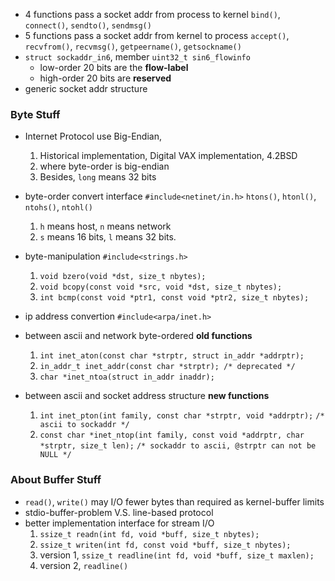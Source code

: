 + 4 functions pass a socket addr from process to kernel
    `bind()`, `connect()`, `sendto()`, `sendmsg()`
+ 5 functions pass a socket addr from kernel to process
    `accept()`, `recvfrom()`, `recvmsg()`,
    `getpeername()`, `getsockname()`
+ `struct sockaddr_in6`, member `uint32_t sin6_flowinfo`
   + low-order 20 bits are the **flow-label**
   + high-order 20 bits are **reserved**
+ generic socket addr structure

### Byte Stuff
+ Internet Protocol use Big-Endian,
    1. Historical implementation, Digital VAX implementation, 4.2BSD
    2. where byte-order is big-endian
    3. Besides, `long` means 32 bits

+ byte-order convert interface `#include<netinet/in.h>`
    `htons()`, `htonl()`, `ntohs()`, `ntohl()`
    1. `h` means host, `n` means network
    2. `s` means 16 bits, `l` means 32 bits.

+ byte-manipulation `#include<strings.h>`
    1. `void bzero(void *dst, size_t nbytes);`
    2. `void bcopy(const void *src, void *dst, size_t nbytes);`
    3. `int bcmp(const void *ptr1, const void *ptr2, size_t nbytes);`

+ ip address convertion `#include<arpa/inet.h>`
 + between ascii and network byte-ordered **old functions**
     1. `int inet_aton(const char *strptr, struct in_addr *addrptr);`
     2. `in_addr_t inet_addr(const char *strptr); /* deprecated */`
     3. `char *inet_ntoa(struct in_addr inaddr);`
 + between ascii and socket address structure **new functions**
     1. `int inet_pton(int family, const char *strptr, void *addrptr);`
        `/* ascii to sockaddr */`
     2. `const char *inet_ntop(int family, const void *addrptr, char *strptr, size_t len);`
        `/* sockaddr to ascii, @strptr can not be NULL */`

### About Buffer Stuff
+ `read()`, `write()` may I/O fewer bytes than required as kernel-buffer limits
+ stdio-buffer-problem V.S. line-based protocol
+ better implementation interface for stream I/O
    1. `ssize_t readn(int fd, void *buff, size_t nbytes);`
    2. `ssize_t writen(int fd, const void *buff, size_t nbytes);`
    3. version 1, `ssize_t readline(int fd, void *buff, size_t maxlen);`
    4. version 2, `readline()`

